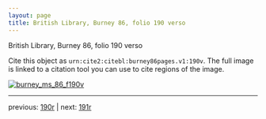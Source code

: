 ```yaml
---
layout: page
title: British Library, Burney 86, folio 190 verso
---
```


British Library, Burney 86, folio 190 verso

Cite this object as `urn:cite2:citebl:burney86pages.v1:190v`.  The full image is linked to a citation tool you can use to cite regions of the image.

[![burney_ms_86_f190v](http://www.homermultitext.org/iipsrv?IIIF=/project/homer/pyramidal/deepzoom/citebl/burney86imgs/v1/burney_ms_86_f190v.tif/full/800,/0/default.jpg)](http://www.homermultitext.org/ict2/?urn=urn:cite2:citebl:burney86imgs.v1:burney_ms_86_f190v) 

---

previous:  [190r](../190r/) | next: [191r](../191r/)